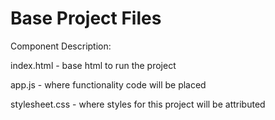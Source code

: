 # Base Project Files 

Component Description:

index.html - base html to run the project

app.js - where functionality code will be placed

stylesheet.css - where styles for this project will be attributed